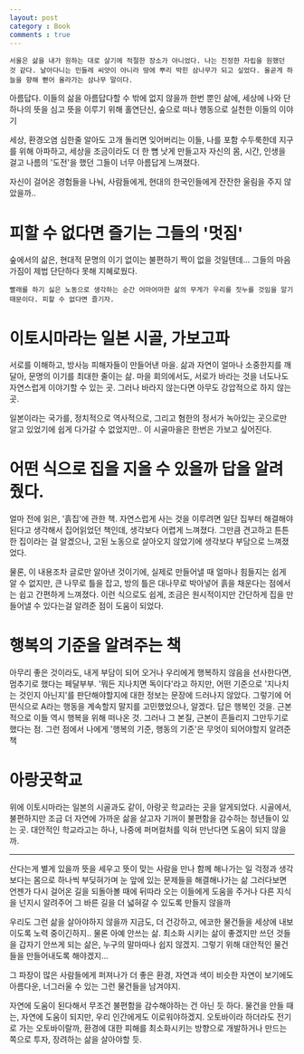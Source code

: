 ```yaml
---
layout: post 
category : Book
comments : true
---
```


```
서울은 삶을 내가 원하는 대로 살기에 적절한 장소가 아니었다. 나는 진정한 자립을 원했던 것 같다. 날아다니는 민들레 씨앗이 아니라 땅에 뿌리 박힌 삼나무가 되고 싶었다. 올곧게 하늘을 향해 뻗어 올라가는 삼나무 말이다.
```

아름답다.
이들의 삶을 아름답다할 수 밖에 없지 않을까
한번 뿐인 삶에, 세상에 나와
단 하나의 뜻을 심고
뜻을 이루기 위해
홀연단신, 숲으로 떠나
행동으로 실천한 이들의 이야기

세상, 환경오염 심한줄 알아도
고개 돌리면 잊어버리는 이들, 나를 포함 수두룩한데
지구를 위해 아파하고, 세상을 조금이라도 더 한 뼘 낫게 만들고자
자신의 몸, 시간, 인생을 걸고 나름의 '도전'을 했던 그들이
너무 아름답게 느껴졌다.

자신이 걸어온 경험들을
나눠, 사람들에게, 현대의 한국인들에게
잔잔한 울림을 주지 않았을까..

# 피할 수 없다면 즐기는 그들의 '멋짐'

숲에서의 삶은, 현대적 문명의 이기 없이는 불편하기 짝이 없을 것일텐데...
그들의 마음가짐이 제법 단단하다 못해 지혜로웠다.

```
빨래를 하기 싫은 노동으로 생각하는 순간 어마어마한 삶의 무게가 우리를 짓누를 것임을 알기 때문이다. 피할 수 없다면 즐기자.
```

# 이토시마라는 일본 시골, 가보고파

서로를 이해하고, 방사능 피해자들이 만들어낸 마을.
삶과 자연이 얼마나 소중한지를 깨달아, 문명의 이기를 최대한 줄이는 삶.
마을 회의에서도, 서로가 바라는 것을 너도나도 자연스럽게 이야기할 수 있는 곳. 그러나 바라지 않는다면 아무도 강압적으로 하지 않는 곳.

일본이라는 국가를, 정치적으로 역사적으로, 그리고 혐한의 정서가 녹아있는 곳으로만 알고 있었기에 쉽게 다가갈 수 없었지만.. 이 시골마을은 한번은 가보고 싶어진다.

# 어떤 식으로 집을 지을 수 있을까 답을 알려줬다.

얼마 전에 읽은, '흙집'에 관한 책. 자연스럽게 사는 것을 이루려면 일단 집부터 해결해야된다고 생각해서 집어읽었던 책인데, 생각보다 어렵게 느껴졌다. 그만큼 견고하고 튼튼한 집이라는 걸 알겠으나, 고된 노동으로 살아오지 않았기에 생각보다 부담으로 느껴졌었다.

물론, 이 내용조차 글로만 알아낸 것이기에, 실제로 만들어낼 때 얼마나 힘들지는 쉽게 알 수 없지만,
큰 나무로 틀을 잡고, 방의 틀은 대나무로 박아넣어 흙을 채운다는 점에서는 쉽고 간편하게 느껴졌다.
이런 식으로도 쉽게, 조금은 원시적이지만 간단하게 집을 만들어낼 수 있다는걸 알려준 점이 도움이 되었다.

# 행복의 기준을 알려주는 책

아무리 좋은 것이라도, 내게 부담이 되어 오거나 우리에게 행복하지 않음을 선사한다면, 멈추기로 했다는 페달부부.
'뭐든 지나치면 독이다'라고 하지만, 어떤 기준으로 '지나치는 것인지 아닌지'를 판단해야할지에 대한 정보는 문장에 드러나지 않았다. 그렇기에 어떤식으로 A라는 행동을 계속할지 말지를 고민했었으나, 알겠다.
답은 행복인 것을.
근본적으로 이들 역시 행복을 위해 떠나온 것. 그러나 그 본질, 근본이 흔들리지 그만두기로 했다는 점. 그런 점에서 나에게 '행복의 기준, 행동의 기준'은 무엇이 되어야할지 알려준 책

# 아랑곳학교

위에 이토시마라는 일본의 시골과도 같이, 아랑곳 학교라는 곳을 알게되었다. 시골에서, 불편하지만 조금 더 자연에 가까운 삶을 살고자 기꺼이 불편함을 감수하는 청년들이 있는 곳.
대안적인 학교라고는 하나, 나중에 퍼머컬처를 익혀 만난다면 도움이 되지 않을까.


---

산다는게 별게 있을까
뜻을 세우고
뜻이 맞는 사람을 만나
함께 해나가는 일
걱정과 생각보다는
몸으로 하나씩 부딪혀가며
눈 앞에 있는 문제들을 해결해나가는 삶
그러다보면
언젠가 다시 걸어온 길을 되돌아볼 때에
뒤따라 오는 이들에게 도움을 주거나 다른 지식을 넌지시 알려주어
그 바른 길을 더 넓혀갈 수 있도록 만들지 않을까

우리도 그런 삶을 살아야하지 않을까
지금도, 더 건강하고, 에코한 물건들을 세상에 내보이도록 노력 중이긴하지..
물론 아예 안쓰는 삶. 최소화 시키는 삶이 좋겠지만
쓰던 것들을 갑자기 안쓰게 되는 삶은, 누구의 말마따나 쉽지 않겠지.
그렇기 위해 대안적인 물건들을 만들어내도록 해야겠지...

그 파장이 많은 사람들에게 퍼져나가 더 좋은 환경, 자연과 색이 비슷한
자연이 보기에도 아름다운, 너그러울 수 있는 그런 물건들을 남겨야지.


자연에 도움이 된다해서 무조건 불편함을 감수해야하는 건 아닌 듯 하다.
물건을 만들 때는, 자연에 도움이 되지만, 우리 인간에게도 이로워야하겠지.
오토바이라 하더라도 전기로 가는 오토바이랄까, 환경에 대한 피해를 최소화시키는 방향으로 개발하거나 만드는 쪽으로 투자, 장려하는 삶을 살아야할 듯.
